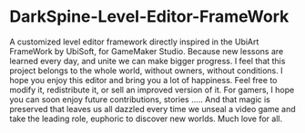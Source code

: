 # DarkSpine-Level-Editor-FrameWork
A customized level editor framework directly inspired in the UbiArt FrameWork by UbiSoft, for GameMaker Studio.
Because new lessons are learned every day, and unite we can make bigger progress. I feel that this project belongs to the whole world, without owners, without conditions. I hope you enjoy this editor and bring you a lot of happiness. Feel free to modify it, redistribute it, or sell an improved version of it. For gamers, I hope you can soon enjoy future contributions, stories ..... And that magic is preserved that leaves us all dazzled every time we unseal a video game and take the leading role, euphoric to discover new worlds. Much love for all.
